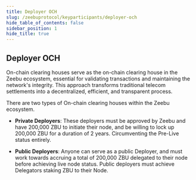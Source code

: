 ```yaml
---
title: Deployer OCH
slug: /zeebuprotocol/keyparticipants/deployer-och
hide_table_of_contents: false
sidebar_position: 1
hide_title: true
---
```

<h2> Deployer OCH </h2>

On-chain clearing houses serve as the on-chain clearing house in the Zeebu ecosystem, essential for validating transactions and maintaining the network's integrity. This approach transforms traditional telecom settlements into a decentralized, efficient, and transparent process.

There are two types of On-chain clearing houses within the Zeebu ecosystem.

- **Private Deployers**: These deployers must be approved by Zeebu and have 200,000 ZBU to initiate their node, and be willing to lock up 200,000 ZBU for a duration of 2 years. Circumventing the Pre-Live status entirely.

- **Public Deployers**: Anyone can serve as a public Deployer, and must work towards accruing a total of 200,000 ZBU delegated to their node before achieving live node status. Public deployers must achieve Delegators staking ZBU to their Node.